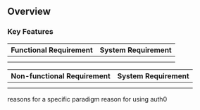 <!-- # LEGO SHOP -->
<!-- npm install sqlite3
npm i
npm i express
npm i http-server
npm init -->

<!-- functional requirement

nodemon server/svr.js
sudo npm i -g nodemon
npm i -g nodemon

non functional requirement

using vanilla js in frontend i.e CSS, HTML and JavaScript

using node and mongoDB in backend -->

## Overview

### Key Features

| Functional Requirement | System Requirement  |
|----| ----|
|  | |
|  | |

| Non-functional Requirement | System Requirement  |
|----| ----|
|  | |
|  | |

reasons for a specific paradigm
reason for using auth0



<!-- standard way of swtiching pages is by making links. But it's slow especially when we have a lot of content on a page. Method used is single page application it's fast and nothing reloads. -->